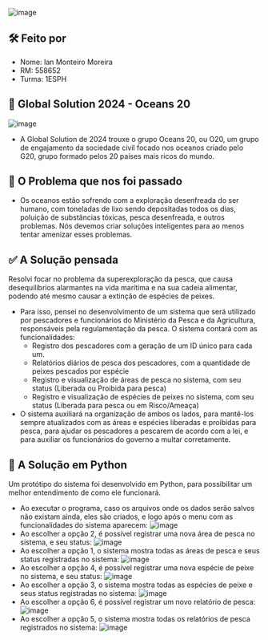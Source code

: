 ![image](https://github.com/ianmonteirom/Global-Solution-1/assets/152393807/46647c82-d38e-4eda-9b06-427c9310aa18)

## 🛠️ Feito por 
- Nome: Ian Monteiro Moreira
- RM: 558652
- Turma: 1ESPH


## 🌊 Global Solution 2024 - Oceans 20
![image](https://github.com/ianmonteirom/Global-Solution-1/assets/152393807/cd0f232b-7ec5-4c27-a365-936b33f83c72)
- A Global Solution de 2024 trouxe o grupo Oceans 20, ou O20, um grupo de engajamento da sociedade civil focado nos oceanos criado pelo G20, grupo formado pelos 20 países mais ricos do mundo.

## 🤔 O Problema que nos foi passado
- Os oceanos estão sofrendo com a exploração desenfreada do ser humano, com toneladas de lixo sendo depositadas todos os dias, poluição de substâncias tóxicas, pesca desenfreada, e outros problemas. Nós devemos criar soluções inteligentes para ao menos tentar amenizar esses problemas.
  
## ✅ A Solução pensada
Resolvi focar no problema da superexploração da pesca, que causa desequilíbrios alarmantes na vida marítima e na sua cadeia alimentar, podendo até mesmo causar a extinção de espécies de peixes.
- Para isso, pensei no desenvolvimento de um sistema que será utilizado por pescadores e funcionários do Ministério da Pesca e da Agricultura, responsáveis pela regulamentação da pesca. O sistema contará com as funcionalidades:
  - Registro dos pescadores com a geração de um ID único para cada um.
  - Relatórios diários de pesca dos pescadores, com a quantidade de peixes pescados por espécie
  - Registro e visualização de áreas de pesca no sistema, com seu status (Liberada ou Proibida para pesca)
  - Registro e visualização de espécies de peixes no sistema, com seu status (Liberada para pesca ou em Risco/Ameaça)
- O sistema auxiliará na organização de ambos os lados, para mantê-los sempre atualizados com as áreas e espécies liberadas e proibidas para pesca, para ajudar os pescadores a pescarem de acordo com a lei, e para auxiliar os funcionários do governo a multar corretamente.

## 🐍 A Solução em Python
Um protótipo do sistema foi desenvolvido em Python, para possibilitar um melhor entendimento de como ele funcionará.
- Ao executar o programa, caso os arquivos onde os dados serão salvos não existam ainda, eles são criados, e logo após o menu com as funcionalidades do sistema aparecem:
![image](https://github.com/ianmonteirom/Global-Solution-1/assets/152393807/19f9e575-c498-47cc-99a4-1d1f674f3216)
- Ao escolher a opção 2, é possível registrar uma nova área de pesca no sistema, e seu status:
![image](https://github.com/ianmonteirom/Global-Solution-1/assets/152393807/ec5bc545-322e-433b-b01c-bbc8972be4b2)
- Ao escolher a opção 1, o sistema mostra todas as áreas de pesca e seus status registradas no sistema:
![image](https://github.com/ianmonteirom/Global-Solution-1/assets/152393807/76c991e7-b47d-49e1-8696-3ca3f0fe810f)
- Ao escolher a opção 4, é possível registrar uma nova espécie de peixe no sistema, e seu status:
![image](https://github.com/ianmonteirom/Global-Solution-1/assets/152393807/4a7f94ed-ddff-4e82-8a26-4c09e43f9c75)
- Ao escolher a opção 3, o sistema mostra todas as espécies de peixe e seus status registradas no sistema:
![image](https://github.com/ianmonteirom/Global-Solution-1/assets/152393807/7b4e12e9-78d3-4ccb-bf4c-f8a688a0328a)
- Ao escolher a opção 6, é possível registrar um novo relatório de pesca:
![image](https://github.com/ianmonteirom/Global-Solution-1/assets/152393807/68c993e6-41d0-43e5-a80c-1e509fd67ee4)
- Ao escolher a opção 5, o sistema mostra todas os relatórios de pesca registrados no sistema:
![image](https://github.com/ianmonteirom/Global-Solution-1/assets/152393807/a06550fd-c393-4d43-9f42-65b9a59784ff)




